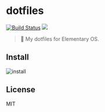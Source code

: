 # dotfiles

[![Build Status](https://travis-ci.org/cuongw/dotfiles.svg?branch=master)](https://travis-ci.org/cuongw/dotfiles)
[![](https://img.shields.io/github/license/cuongw/dotfiles.svg)](https://github.com/cuongw/dotfiles/blob/master/LICENSE)

> 📝 My dotfiles for Elementary OS.

## Install

![install](https://user-images.githubusercontent.com/34389409/53301220-a7956300-3882-11e9-9bb9-4eff46dc3ca3.png)

## License

MIT
